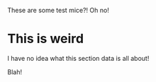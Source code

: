 These are some test mice?! Oh no!

# This is weird

I have no idea what this section data is all about!

Blah!

